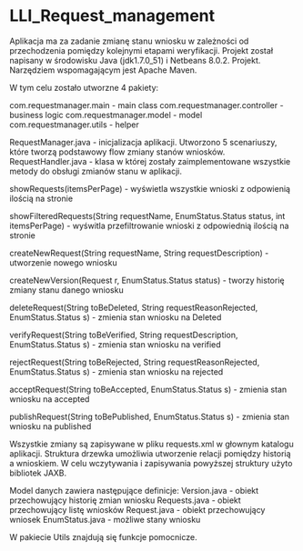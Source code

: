 # LLI_Request_management

Aplikacja ma za zadanie zmianę stanu wniosku w zależności od przechodzenia pomiędzy kolejnymi etapami weryfikacji.
Projekt został napisany w środowisku Java (jdk1.7.0_51) i Netbeans 8.0.2. Projekt. Narzędziem wspomagającym jest Apache Maven.


W tym celu zostało utworzne 4 pakiety:

com.requestmanager.main - main class
com.requestmanager.controller - business logic
com.requestmanager.model - model
com.requestmanager.utils - helper


RequestManager.java - inicjalizacja aplikacji. Utworzono 5 scenariuszy, które tworzą podstawowy flow zmiany stanów wniosków.
RequestHandler.java - klasa w której zostały zaimplementowane wszystkie metody do obsługi zmianów stanu w aplikacji.


showRequests(itemsPerPage) - wyświetla wszystkie wnioski z odpowienią ilością na stronie

showFilteredRequests(String requestName, EnumStatus.Status status, int itemsPerPage) - wyświtla przefiltrowanie wnioski z odpowiednią ilością na stronie

createNewRequest(String requestName, String requestDescription) - utworzenie nowego wniosku

createNewVersion(Request r, EnumStatus.Status status) - tworzy historię zmiany stanu danego wniosku

deleteRequest(String toBeDeleted, String requestReasonRejected, EnumStatus.Status s) - zmienia stan wniosku na Deleted

verifyRequest(String toBeVerified, String requestDescription, EnumStatus.Status s) - zmienia stan wniosku na verified

rejectRequest(String toBeRejected, String requestReasonRejected, EnumStatus.Status s) - zmienia stan wniosku na rejected

acceptRequest(String toBeAccepted, EnumStatus.Status s) - zmienia stan wniosku na accepted

publishRequest(String toBePublished, EnumStatus.Status s) - zmienia stan wniosku na published


Wszystkie zmiany są zapisywane w pliku requests.xml w głownym katalogu aplikacji. Struktura drzewka umożliwia utworzenie relacji pomiędzy historią a wnioskiem.
W celu wczytywania i zapisywania powyższej struktury użyto bibliotek JAXB.


Model danych zawiera następujące definicje:
Version.java - obiekt przechowujący historię zmian wniosku
Requests.java - obiekt przechowujący listę wniosków
Request.java - obiekt przechowujący wniosek
EnumStatus.java - możliwe stany wniosku


W pakiecie Utils znajdują się funkcje pomocnicze.
